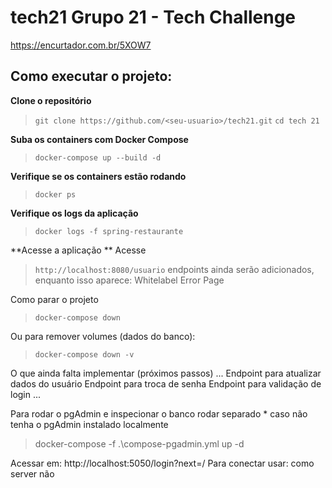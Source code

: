 # tech21 Grupo 21 - Tech Challenge 

https://encurtador.com.br/5XOW7

## Como executar o projeto:

**Clone o repositório**

> `git clone https://github.com/<seu-usuario>/tech21.git`
> `cd tech 21`

**Suba os containers com Docker Compose** 

> `docker-compose up --build -d`

**Verifique se os containers estão rodando** 
>`docker ps`

**Verifique os logs da aplicação**
>`docker logs -f spring-restaurante`

**Acesse a aplicação **
Acesse 
>`http://localhost:8080/usuario`
endpoints ainda serão adicionados, enquanto isso aparece: Whitelabel Error Page

Como parar o projeto 
>`docker-compose down` 

Ou para remover volumes (dados do banco):
>`docker-compose down -v`

O que ainda falta implementar (próximos passos) 
...
Endpoint para atualizar dados do usuário 
Endpoint para troca de senha 
Endpoint para validação de login
...

Para rodar o pgAdmin e inspecionar o banco rodar separado
    * caso não tenha o pgAdmin instalado localmente
> docker-compose -f .\compose-pgadmin.yml up -d

Acessar em: http://localhost:5050/login?next=/
Para conectar usar: como server <postgres> não <localhost>